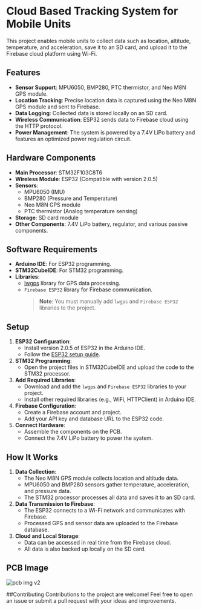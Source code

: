 # Cloud Based Tracking System for Mobile Units

This project enables mobile units to collect data such as location, altitude, temperature, and acceleration, save it to an SD card, and upload it to the Firebase cloud platform using Wi-Fi.

## Features
- **Sensor Support**: MPU6050, BMP280, PTC thermistor, and Neo M8N GPS module.
- **Location Tracking**: Precise location data is captured using the Neo M8N GPS module and sent to Firebase.
- **Data Logging**: Collected data is stored locally on an SD card.
- **Wireless Communication**: ESP32 sends data to Firebase cloud using the HTTP protocol.
- **Power Management**: The system is powered by a 7.4V LiPo battery and features an optimized power regulation circuit.

## Hardware Components
- **Main Processor**: STM32F103C8T6
- **Wireless Module**: ESP32 (Compatible with version 2.0.5)
- **Sensors**:
  - MPU6050 (IMU)
  - BMP280 (Pressure and Temperature)
  - Neo M8N GPS module
  - PTC thermistor (Analog temperature sensing)
- **Storage**: SD card module
- **Other Components**: 7.4V LiPo battery, regulator, and various passive components.

## Software Requirements
- **Arduino IDE**: For ESP32 programming.
- **STM32CubeIDE**: For STM32 programming.
- **Libraries**:
  - [lwgps](https://github.com/MaJerle/lwgps) library for GPS data processing.
  - `Firebase ESP32` library for Firebase communication.
    > **Note**: You must manually add `lwgps` and `Firebase ESP32` libraries to the project.

## Setup
1. **ESP32 Configuration**:
   - Install version 2.0.5 of ESP32 in the Arduino IDE.
   - Follow the [ESP32 setup guide](https://docs.espressif.com/projects/arduino-esp32/en/latest/).
2. **STM32 Programming**:
   - Open the project files in STM32CubeIDE and upload the code to the STM32 processor.
3. **Add Required Libraries**:
   - Download and add the `lwgps` and `Firebase ESP32` libraries to your project.
   - Install other required libraries (e.g., WiFi, HTTPClient) in Arduino IDE.
4. **Firebase Configuration**:
   - Create a Firebase account and project.
   - Add your API key and database URL to the ESP32 code.
5. **Connect Hardware**:
   - Assemble the components on the PCB.
   - Connect the 7.4V LiPo battery to power the system.

## How It Works
1. **Data Collection**:
   - The Neo M8N GPS module collects location and altitude data.
   - MPU6050 and BMP280 sensors gather temperature, acceleration, and pressure data.
   - The STM32 processor processes all data and saves it to an SD card.
2. **Data Transmission to Firebase**:
   - The ESP32 connects to a Wi-Fi network and communicates with Firebase.
   - Processed GPS and sensor data are uploaded to the Firebase database.
3. **Cloud and Local Storage**:
   - Data can be accessed in real time from the Firebase cloud.
   - All data is also backed up locally on the SD card.

## PCB Image

![pcb img v2](https://github.com/user-attachments/assets/b03a2557-d033-4c7a-805d-287bfa9ae8c4)

##Contributing
Contributions to the project are welcome! Feel free to open an issue or submit a pull request with your ideas and improvements.
